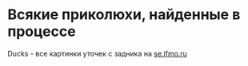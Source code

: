 # Всякие приколюхи, найденные в процессе

Ducks - все картинки уточек с задника на <a href="se.ifmo.ru"> se.ifmo.ru </a>
